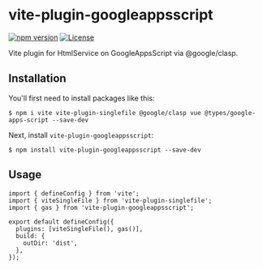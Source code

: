 # vite-plugin-googleappsscript

[![npm version](https://badge.fury.io/js/vite-plugin-googleappsscript.svg)](https://www.npmjs.com/package/vite-plugin-googleappsscript)
[![License][license-src]][license-href]

Vite plugin for HtmlService on GoogleAppsScript via @google/clasp.

## Installation

You'll first need to install packages like this:

```
$ npm i vite vite-plugin-singlefile @google/clasp vue @types/google-apps-script --save-dev
```

Next, install `vite-plugin-googleappsscript`:

```
$ npm install vite-plugin-googleappsscript --save-dev
```

## Usage

```ts: vite.config.ts
import { defineConfig } from 'vite';
import { viteSingleFile } from 'vite-plugin-singlefile';
import { gas } from 'vite-plugin-googleappsscript';

export default defineConfig({
  plugins: [viteSingleFile(), gas()],
  build: {
    outDir: 'dist',
  },
});
```

[license-src]: https://img.shields.io/github/license/luthpg/vite-plugin-googleappsscript?style=flat&logoColor=020420&color=00DC82
[license-href]: https://github.com/luthpg/vite-plugin-googleappsscript
